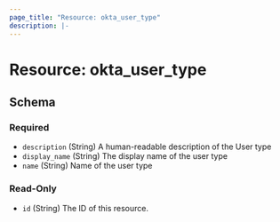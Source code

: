 ```yaml
---
page_title: "Resource: okta_user_type"
description: |-
---
```


# Resource: okta_user_type

<!-- schema generated by tfplugindocs -->

## Schema

### Required

- `description` (String) A human-readable description of the User type
- `display_name` (String) The display name of the user type
- `name` (String) Name of the user type

### Read-Only

- `id` (String) The ID of this resource.
